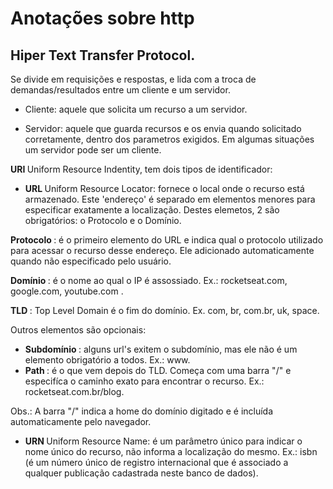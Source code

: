 # Anotações sobre http

## Hiper Text Transfer Protocol.

Se divide em requisições e respostas, e lida com a troca de demandas/resultados entre um cliente e um servidor.

- Cliente: aquele que solicita um recurso a um servidor.

- Servidor: aquele que guarda recursos e os envia quando solicitado corretamente,
dentro dos parametros exigidos. Em algumas situações um servidor pode ser um cliente.

<strong> URI </strong> Uniform Resource Indentity, tem dois tipos de identificador:

- <strong> URL </strong> Uniform Resource Locator: fornece o local onde o recurso está armazenado.
Este 'endereço' é separado em elementos menores para especificar exatamente a localização. Destes elemetos, 2 são obrigatórios: o Protocolo e o Domínio.

<strong> Protocolo </strong>: é o primeiro elemento do URL e indica qual o protocolo utilizado para acessar o recurso desse endereço. Ele adicionado automaticamente quando não especificado pelo usuário.

<strong> Domínio </strong>: é o nome ao qual o IP é assossiado. Ex.: rocketseat.com, google.com, youtube.com .

<strong> TLD </strong>: Top Level Domain é o fim do domínio. Ex. com, br, com.br, uk, space.

Outros elementos são opcionais:
- <strong> Subdomínio </strong>: alguns url's exitem o subdomínio, mas ele não é um elemento obrigatório a todos. Ex.: www.
- <strong> Path </strong>: é o que vem depois do TLD. Começa com uma barra "/" e especifíca o caminho exato para encontrar o recurso. Ex.: rocketseat.com.br/blog.

Obs.: A barra "/" indica a home do domínio digitado e é incluída automaticamente pelo navegador.

- <strong> URN </strong> Uniform Resource Name: é um parâmetro único para indicar o nome único do recurso, não informa a localização do mesmo.
Ex.: isbn (é um número único de registro internacional que é associado a qualquer publicação cadastrada neste banco de dados).

